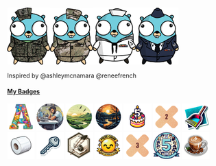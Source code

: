 <img width="100px" src="/marine_gopher.png"/><img width="100px" src="/army_gopher.png"/><img width="100px" src="/sailor_gopher.png"/><img width="100px" src="/airmen_gopher.png"/>

Inspired by @ashleymcnamara @reneefrench

<!-- my-badges start -->
<h4><a href="https://github.com/my-badges/my-badges">My Badges</a></h4>

<a href="my-badges/a-commit.md"><img src="https://github.com/my-badges/my-badges/blob/master/badges/abc-commit/a-commit.png?raw=true" alt="One of my commit sha starts with &quot;a&quot;." title="One of my commit sha starts with &quot;a&quot;." width="64"></a>
<a href="my-badges/sleepy-coder.md"><img src="https://github.com/my-badges/my-badges/blob/master/badges/time-of-commit/sleepy-coder.png?raw=true" alt="I am a sleepy coder." title="I am a sleepy coder." width="64"></a>
<a href="my-badges/morning-commits.md"><img src="https://github.com/my-badges/my-badges/blob/master/badges/time-of-commit/morning-commits.png?raw=true" alt="I commit in the morning." title="I commit in the morning." width="64"></a>
<a href="my-badges/evening-commits.md"><img src="https://github.com/my-badges/my-badges/blob/master/badges/time-of-commit/evening-commits.png?raw=true" alt="I commit in the evening." title="I commit in the evening." width="64"></a>
<a href="my-badges/github-anniversary-5.md"><img src="https://github.com/my-badges/my-badges/blob/master/badges/github-anniversary/github-anniversary-5.png?raw=true" alt="I joined GitHub 5 years ago." title="I joined GitHub 5 years ago." width="64"></a>
<a href="my-badges/fix-2.md"><img src="https://github.com/my-badges/my-badges/blob/master/badges/fix-commit/fix-2.png?raw=true" alt="I did 2 sequential fixes." title="I did 2 sequential fixes." width="64"></a>
<a href="my-badges/chore-commit.md"><img src="https://github.com/my-badges/my-badges/blob/master/badges/chore-commit/chore-commit.png?raw=true" alt="I did a little housekeeping! 🧹" title="I did a little housekeeping! 🧹" width="64"></a>
<a href="my-badges/covid-19.md"><img src="https://github.com/my-badges/my-badges/blob/master/badges/covid-19/covid-19.png?raw=true" alt="I rolled before Covid-19: Survivor of the Great TP Shortage" title="I rolled before Covid-19: Survivor of the Great TP Shortage" width="64"></a>
<a href="my-badges/public-keys-1.md"><img src="https://github.com/my-badges/my-badges/blob/master/badges/public-keys/public-keys-1.png?raw=true" alt="I have one public key" title="I have one public key" width="64"></a>
<a href="my-badges/favorite-word.md"><img src="https://github.com/my-badges/my-badges/blob/master/badges/favorite-word/favorite-word.png?raw=true" alt="My favorite word is &quot;update&quot;." title="My favorite word is &quot;update&quot;." width="64"></a>
<a href="my-badges/polite-coder.md"><img src="https://github.com/my-badges/my-badges/blob/master/badges/polite-coder/polite-coder.png?raw=true" alt="I am a polite coder." title="I am a polite coder." width="64"></a>
<a href="my-badges/fix-3.md"><img src="https://github.com/my-badges/my-badges/blob/master/badges/fix-commit/fix-3.png?raw=true" alt="I did 3 sequential fixes." title="I did 3 sequential fixes." width="64"></a>
<a href="my-badges/pr-collaboration-5.md"><img src="https://github.com/my-badges/my-badges/blob/master/badges/pr-collaboration/pr-collaboration-5.png?raw=true" alt="I have participated in pull requests with 5 or more people" title="I have participated in pull requests with 5 or more people" width="64"></a>
<a href="my-badges/cafe-commit.md"><img src="https://github.com/my-badges/my-badges/blob/master/badges/cafe-commit/cafe-commit.png?raw=true" alt="I pushed a commit with &quot;cafe&quot; once." title="I pushed a commit with &quot;cafe&quot; once." width="64"></a>
<!-- my-badges end -->

